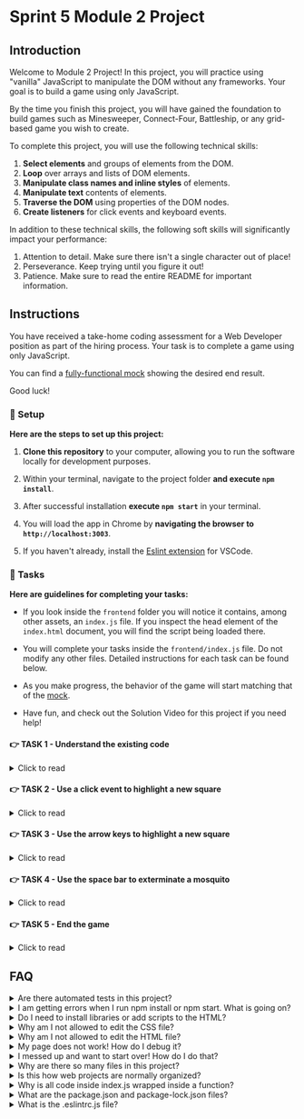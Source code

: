 # Sprint 5 Module 2 Project

## Introduction

Welcome to Module 2 Project! In this project, you will practice using "vanilla" JavaScript to manipulate the DOM without any frameworks. Your goal is to build a game using only JavaScript.

By the time you finish this project, you will have gained the foundation to build games such as Minesweeper, Connect-Four, Battleship, or any grid-based game you wish to create.

To complete this project, you will use the following technical skills:

1. **Select elements** and groups of elements from the DOM.
1. **Loop** over arrays and lists of DOM elements.
1. **Manipulate class names and inline styles** of elements.
1. **Manipulate text** contents of elements.
1. **Traverse the DOM** using properties of the DOM nodes.
1. **Create listeners** for click events and keyboard events.

In addition to these technical skills, the following soft skills will significantly impact your performance:

1. Attention to detail. Make sure there isn't a single character out of place!
1. Perseverance. Keep trying until you figure it out!
1. Patience. Make sure to read the entire README for important information.

## Instructions

You have received a take-home coding assessment for a Web Developer position as part of the hiring process. Your task is to complete a game using only JavaScript.

You can find a [fully-functional mock](https://bloominstituteoftechnology.github.io/W_U2_S5M2_module_project/) showing the desired end result.

Good luck!

### 💾 Setup

**Here are the steps to set up this project:**

1. **Clone this repository** to your computer, allowing you to run the software locally for development purposes.

1. Within your terminal, navigate to the project folder **and execute `npm install`**.

1. After successful installation **execute `npm start`** in your terminal.

1. You will load the app in Chrome by **navigating the browser to `http://localhost:3003`**.

1. If you haven't already, install the [Eslint extension](https://marketplace.visualstudio.com/items?itemName=dbaeumer.vscode-eslint) for VSCode.

### 🥷 Tasks

**Here are guidelines for completing your tasks:**

- If you look inside the `frontend` folder you will notice it contains, among other assets, an `index.js` file. If you inspect the head element of the `index.html` document, you will find the script being loaded there.

- You will complete your tasks inside the `frontend/index.js` file. Do not modify any other files. Detailed instructions for each task can be found below.

- As you make progress, the behavior of the game will start matching that of the [mock](https://bloominstituteoftechnology.github.io/W_U2_S5M2_module_project/).

- Have fun, and check out the Solution Video for this project if you need help!

#### 👉 TASK 1 - Understand the existing code

<details>
  <summary>Click to read</summary>

  ---

Read the whole script, line by line! If you don't understand the existing code, it won't be easy to work on it.

Use a `console.log` if you have any doubts about a particular variable's value. Research any syntax that looks foreign. Read the comments carefully!

**In its current state, the script is performing the following DOM manipulations:**

1. Setting up a footer dynamically so that the year number is always correct.
1. Populating the `div#grid` with five children `div.row`.
1. Populating each `div.row` with five children `div.square`.
1. Adding a class name of `targeted` to one of the squares to highlight it.
1. Building a helper function to get five random indices in the range 0-24 inclusive.
1. Populating 5 random squares, using the indices above, with live mosquitoes.

**The script also declares several useful variables and helpers:**

1. A `startTime` variable and a `getTimeElapsed` function to create the Game Over message.
1. A `getAllSquares` helper function to grab all the `div.square` elements from the DOM.
1. A `keys` dictionary of the keyboard's keys used in the game. Keyboard events will contain which key was pressed.

  ---

</details>

#### 👉 TASK 2 - Use a click event to highlight a new square

<details>
  <summary>Click to read</summary>

  ---

Your game should respond when a user clicks on a square. Clicking on a non-highlighted square should remove the highlighting from the old square and apply it to the new one. Clicking on the highlighted square has no effect.

The game highlights the square with an extra class name (you can find the new class name in your code or by inspecting the mock). When clicking on a new square, the old square must have its class name removed (or from _all_ squares for a more "brute-force" approach) and added to the clicked square.

You will find the event listener function already scaffolded in its proper place; all you have to do is implement it.

  ---

</details>

#### 👉 TASK 3 - Use the arrow keys to highlight a new square

<details>
  <summary>Click to read</summary>

  ---

You will now add the ability to select a square using arrow keys. Note that you must stay within the bounds of the grid. Clicking the "up" arrow when the target is already at the top row should have no effect, and so on.

Once again, the event listener function is already scaffolded. It's up to you to make it work! Here are a few hints:

1. You can find out which key the user pressed by inspecting the event's `key` property and comparing it against the `keys` dictionary at the top of the script.

1. You can determine which square is currently targeted by searching for the `div.square` element that [contains](https://developer.mozilla.org/en-US/docs/Web/API/Element/classList) the class name responsible for highlighting.

1. To make your work easier, you should take advantage of the following properties of DOM elements:

   - `.children` gives you the list of squares inside a row element.
   - `.parentElement` gives you the row containing a particular square element.
   - `.nextElementSibling` gives you the following square or row, if any.
   - `.previousElementSibling` gives you the preceding square or row, if any.
   - `.firstChild` gives you the mosquito inside a square, if any.

1. These properties can be chained together to quickly traverse the DOM. For example: `square.parentElement.children[2].classList.add('a-cousin-of-square')`

1. Pseudo code for "up" (SPOILER ALERT ❗):

```js
// If the key is the up key:
//   The current square is the square with the class name that enables highlighting
//   If the parent of the current square (row x) has a sibling element before it (row y):
//     Get the index `i` of the current square within row x
//     Remove the class name that enables highlighting from the current square
//     Apply the class name to the square within row y at index `i`
```

  ---

</details>

#### 👉 TASK 4 - Use the space bar to exterminate a mosquito

<details>
  <summary>Click to read</summary>

  ---

Now that you can select a square, it's time to code the space bar to squash a targeted mosquito.

Note that hitting the space bar while on an empty square or a square holding a dead mosquito has no effect.

If the square contains a live mosquito, you must [edit a data attribute](https://developer.mozilla.org/en-US/docs/Web/API/Element/classList) on the mosquito to mark it as dead (inspect the DOM in the mock to see the data attribute on the mosquito). The data attribute determines whether a given mosquito is dead or alive.

After marking the mosquito as dead, you must change the background color of the square to red using an inline style. Once the background is red, it remains red.

  ---

</details>

#### 👉 TASK 5 - End the game

<details>
  <summary>Click to read</summary>

  ---

Once the player exterminates all mosquitoes, you must render any end-game changes.

Whenever you squash a mosquito, use `querySelectorAll` to determine how many _live_ mosquitoes remain. Game over is determined by all mosquitoes being dead as per their data attribute. You can select elements by their data attribute [using an attribute selector](https://css-tricks.com/almanac/selectors/a/attribute/).

One change you need to implement on game's end is that the text of `p.info` is updated to `Extermination completed in <time elapsed> seconds!`. You can use the helper function at the top of the script to determine the time elapsed since the script was loaded.

The other change is the appearance of a Restart button inside `header h2`. This button lets the player restart the game by forcibly reloading the page within a click listener.

If you are unsure how to force a browser window to reload using JavaScript, you can ask ChatGPT by saying **"How can I force a browser window reload using JavaScript?"**, or you can search on Google using the query **"force page reload with javascript site:stackoverflow.com"**.

For extra practice, instead of reloading the browser, you can utilize your DOM manipulation skills to reset the DOM and reposition the mosquitoes.

It would be nice to move the focus of the window to the Restart button upon Game Over, for easier restarting, but this is optional.

  ---

</details>

## FAQ

<details>
  <summary>Are there automated tests in this project?</summary>

No. All testing will be manual testing performed by the developer - you! Make sure the app behaves just like the mock. In a real team, the QA specialist or the Product Designer will easily spot the differences between the design and the implementation.

</details>

<details>
  <summary>I am getting errors when I run npm install or npm start. What is going on?</summary>

This project requires Node to be correctly installed on your computer to work. Your learning materials should have covered the installation of Node. Sometimes Node can be installed but misconfigured. You can try executing `npm run fixit` (check `package.json` to see what this does), but if Node errors are recurrent, it indicates something is wrong with your machine or configuration, so you should request assistance from Staff.

</details>

<details>
  <summary>Do I need to install libraries or add scripts to the HTML?</summary>

No. Everything you need should be installed already.

</details>

<details>
  <summary>Why am I not allowed to edit the CSS file?</summary>

The CSS is the domain of a different team, and in this particular project we're not supposed to touch it. Do not use inline styles to get around this limitation.

</details>

<details>
  <summary>Why am I not allowed to edit the HTML file?</summary>

This part of the product is a Single Page Application, so the HTML is mostly empty, and Javascript automatically generates the page. Building a large grid using only HTML would be extremely tedious!

</details>

<details>
  <summary>My page does not work! How do I debug it?</summary>

Save your changes and reload the site in Chrome. If your code has a syntax problem, the app will print error messages in the console. Focus on the first message. Place console logs right before the crash site (errors usually inform of the line number where the problem originates) and see if your variables contain the data you think they do.

Suppose there are no errors, but the page is not doing what it should. In that case, the debugging technique is similar: put console logs to ensure that the code you are working on is executing and check that all variables in the area hold the correct data.

</details>

<details>
  <summary>I messed up and want to start over! How do I do that?</summary>

Do NOT delete your repository from GitHub! Instead, commit frequently as you work. Make a commit whenever you achieve anything and the app isn't crashing in Chrome. This in practice creates restore points you can use should you wreak havoc with your app. If you find yourself in a mess, use git reset --hard to simply discard all changes to your code since your last commit. If you are dead-set on restarting the challenge from scratch, you can do this with Git as well, but it is advised that you request assistance from a learner assistant.

</details>

<details>
  <summary>Why are there so many files in this project?</summary>

Although a small, "old-fashioned" website might be made of just HTML, CSS and JS files, these days we mostly manage projects with Node and its package manager, NPM. Node apps typically have a `package.json` file and several other configuration files placed at the root of the project. This project also includes automated tests and a web server, which adds a little bit of extra complexity and files.

</details>

<details>
  <summary>Is this how web projects are normally organized?</summary>

Web projects can be organized in many ways and there aren't many standards. Some developers like the freedom, while others prefer to use opinionated frameworks, which can do a lot of magic but require folders and files be structured and named just so.

</details>

<details>
  <summary>Why is all code inside index.js wrapped inside a function?</summary>

This way we can easily import your code as a single function should we want to run it through automated tests.

</details>

<details>
  <summary>What are the package.json and package-lock.json files?</summary>

The `package.json` file contains meta-information about the project like its version number, scripts that the developer can execute, and a list of the dependencies that are downloaded when you execute `npm install`. There can be some wiggle room to allow newer versions of the dependencies to be installed, so the `package-lock.json` file, when present, makes sure the exact same versions of everything are used every time the project is installed from scratch.

</details>

<details>
  <summary>What is the .eslintrc.js file?</summary>

This file works in combination with the Eslint extension for VSCode to highlight syntax errors and problems in your code. By editing this file you can customize your linting rules.

</details>
